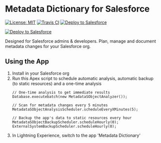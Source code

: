 # Metadata Dictionary for Salesforce
[![License: MIT](https://img.shields.io/github/license/amitjpr/SalesforceMetadataDictionary?style=flat&logo=appveyor)]((https://opensource.org/licenses/MIT))
[![Travis CI](https://img.shields.io/travis/amitjpr/SalesforceMetadataDictionary?style=flat&logo=appveyor)](https://travis-ci.com/amitjpr/SalesforceMetadataDictionary)
[![Deploy to Salesforce](https://img.shields.io/badge/Salesforce-Deploy-blue?style=flat&logo=appveyor)](https://githubsfdeploy.herokuapp.com?owner=amitjpr&repo=SalesforceMetadataDictionary&ref=master)


<a href="https://githubsfdeploy.herokuapp.com?owner=amitjpr&repo=SalesforceMetadataDictionary&ref=master">
  <img alt="Deploy to Salesforce"
       src="https://raw.githubusercontent.com/afawcett/githubsfdeploy/master/deploy.png">
</a>



Designed for Salesforce admins & developers. Plan, manage and document metadata changes for your Salesforce org.

## Using the App
1. Install in your Salesforce org
2. Run this Apex script to schedule automatic analysis, automatic backup (to static resources) and a one-time analysis
    ```
    // One-time analysis to get immediate results
    Database.executebatch(new MetadataSObjectAnalyzer());

    // Scan for metadata changes every 5 minutes
    MetadataSObjectAnalysisScheduler.scheduleEveryXMinutes(5);

    // Backup the app's data to static resources every hour
    MetadataSObjectBackupScheduler.scheduleHourly(0);
    ExternalSystemBackupScheduler.scheduleHourly(0);

    ```
3. In Lightning Experience, switch to the app 'Metadata Dictionary'
